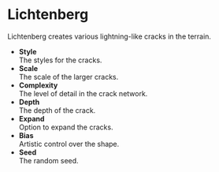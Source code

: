 # Lichtenberg

Lichtenberg creates various lightning-like cracks in the terrain.



* **Style**\
  The styles for the cracks.
* **Scale**\
  The scale of the larger cracks.
* **Complexity**\
  The level of detail in the crack network.
* **Depth**\
  The depth of the crack.
* **Expand**\
  Option to expand the cracks.
* **Bias**\
  Artistic control over the shape.
* **Seed**\
  The random seed.
